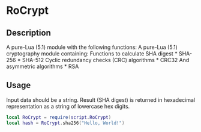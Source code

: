 # RoCrypt

## Description
A pure-Lua (5.1) module with the following functions:
A pure-Lua (5.1) cryptography module containing:
	Functions to calculate SHA digest
	    * SHA-256
		* SHA-512
	Cyclic redundancy checks (CRC) algorithms
        * CRC32
    And asymmetric algorithms
        * RSA

## Usage
Input data should be a string. Result (SHA digest) is returned in hexadecimal representation as a string of lowercase hex digits.

```lua
local RoCrypt = require(script.RoCrypt)
local hash = RoCrypt.sha256("Hello, World!")
```
